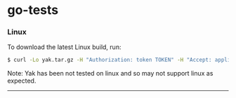 # go-tests

### Linux

To download the latest Linux build, run:

```bash
$ curl -Lo yak.tar.gz -H "Authorization: token TOKEN" -H "Accept: application/octet-stream" https://api.github.com/repos/eb-rubenespinosa/go-tests/releases/assets/18917514 && sudo mv yak /usr/local/bin`
```

Note: Yak has been not tested on linux and so may not support linux as expected.

------
